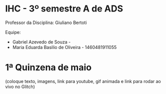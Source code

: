 # IHC - 3º semestre A de ADS

 

Professor da Disciplina: Giuliano Bertoti 

 

Equipe:
 - Gabriel Azevedo de Souza - 
 - Maria Eduarda Basilio de Oliveira - 1460481911055

 


# 1ª Quinzena de maio

 

(coloque texto, imagens, link para youtube, gif animada e link para rodar ao vivo no Glitch)

